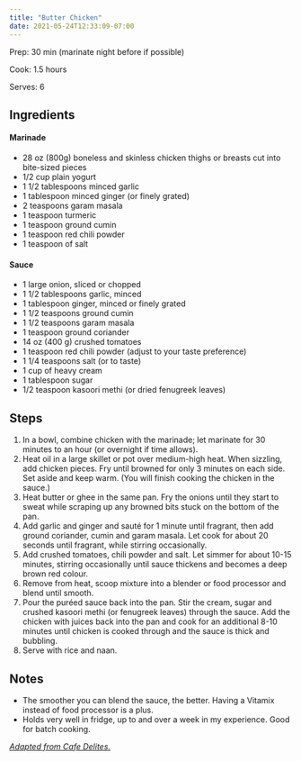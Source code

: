 ```yaml
---
title: "Butter Chicken"
date: 2021-05-24T12:33:09-07:00
---
```


Prep: 30 min (marinate night before if possible)

Cook: 1.5 hours

Serves: 6

## Ingredients

#### Marinade
- 28 oz (800g) boneless and skinless chicken thighs or breasts cut into bite-sized pieces
- 1/2 cup plain yogurt
- 1 1/2 tablespoons minced garlic
- 1 tablespoon minced ginger (or finely grated)
- 2 teaspoons garam masala
- 1 teaspoon turmeric
- 1 teaspoon ground cumin
- 1 teaspoon red chili powder
- 1 teaspoon of salt

#### Sauce
- 1 large onion, sliced or chopped
- 1 1/2 tablespoons garlic, minced
- 1 tablespoon ginger, minced or finely grated
- 1 1/2 teaspoons ground cumin
- 1 1/2 teaspoons garam masala
- 1 teaspoon ground coriander
- 14 oz (400 g) crushed tomatoes
- 1 teaspoon red chili powder (adjust to your taste preference)
- 1 1/4 teaspoons salt (or to taste)
- 1 cup of heavy cream
- 1 tablespoon sugar
- 1/2 teaspoon kasoori methi (or dried fenugreek leaves)

## Steps
1. In a bowl, combine chicken with the marinade; let marinate for 30 minutes to an hour (or overnight if time allows).
2. Heat oil in a large skillet or pot over medium-high heat. When sizzling, add chicken pieces. Fry until browned for only 3 minutes on each side. Set aside and keep warm. (You will finish cooking the chicken in the sauce.)
3. Heat butter or ghee in the same pan. Fry the onions until they start to sweat while scraping up any browned bits stuck on the bottom of the pan. 
4. Add garlic and ginger and sauté for 1 minute until fragrant, then add ground coriander, cumin and garam masala. Let cook for about 20 seconds until fragrant, while stirring occasionally.
5. Add crushed tomatoes, chili powder and salt. Let simmer for about 10-15 minutes, stirring occasionally until sauce thickens and becomes a deep brown red colour.
6. Remove from heat, scoop mixture into a blender or food processor and blend until smooth.
7. Pour the puréed sauce back into the pan. Stir the cream, sugar and crushed kasoori methi (or fenugreek leaves) through the sauce. Add the chicken with juices back into the pan and cook for an additional 8-10 minutes until chicken is cooked through and the sauce is thick and bubbling.
8. Serve with rice and naan.

## Notes
- The smoother you can blend the sauce, the better. Having a Vitamix instead of food processor is a plus.
- Holds very well in fridge, up to and over a week in my experience. Good for batch cooking.

_[Adapted from Cafe Delites.](https://cafedelites.com/butter-chicken/)_
